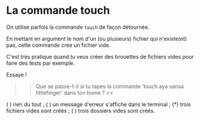 # La commande touch

On utilise parfois la commande `touch` de façon détournée.

En mettant en argument le nom d'un (ou plusieurs) fichier qui n'existe(nt) pas, cette commande crée un fichier vide.

C'est très pratique quand tu veux créer des brouettes de fichiers vides pour faire des tests par exemple.

Essaye !


>> Que se passe-t-il si tu tapes la commande 'touch aya sansa littlefinger' dans ton home ? <<

( ) rien du tout ;
( ) un message d'erreur s'affiche dans le terminal ;
(*) trois fichiers vides sont créés ;
( ) trois dossiers vides sont créés.
